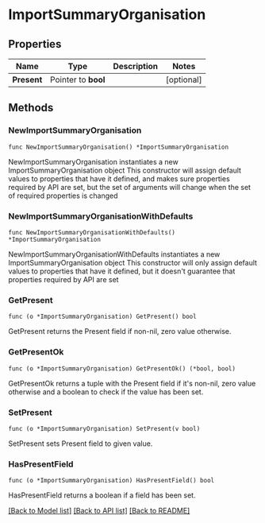 # ImportSummaryOrganisation

## Properties

Name | Type | Description | Notes
------------ | ------------- | ------------- | -------------
**Present** | Pointer to **bool** |  | [optional] 

## Methods

### NewImportSummaryOrganisation

`func NewImportSummaryOrganisation() *ImportSummaryOrganisation`

NewImportSummaryOrganisation instantiates a new ImportSummaryOrganisation object
This constructor will assign default values to properties that have it defined,
and makes sure properties required by API are set, but the set of arguments
will change when the set of required properties is changed

### NewImportSummaryOrganisationWithDefaults

`func NewImportSummaryOrganisationWithDefaults() *ImportSummaryOrganisation`

NewImportSummaryOrganisationWithDefaults instantiates a new ImportSummaryOrganisation object
This constructor will only assign default values to properties that have it defined,
but it doesn't guarantee that properties required by API are set

### GetPresent

`func (o *ImportSummaryOrganisation) GetPresent() bool`

GetPresent returns the Present field if non-nil, zero value otherwise.

### GetPresentOk

`func (o *ImportSummaryOrganisation) GetPresentOk() (*bool, bool)`

GetPresentOk returns a tuple with the Present field if it's non-nil, zero value otherwise
and a boolean to check if the value has been set.

### SetPresent

`func (o *ImportSummaryOrganisation) SetPresent(v bool)`

SetPresent sets Present field to given value.

### HasPresentField

`func (o *ImportSummaryOrganisation) HasPresentField() bool`

HasPresentField returns a boolean if a field has been set.


[[Back to Model list]](../README.md#documentation-for-models) [[Back to API list]](../README.md#documentation-for-api-endpoints) [[Back to README]](../README.md)


